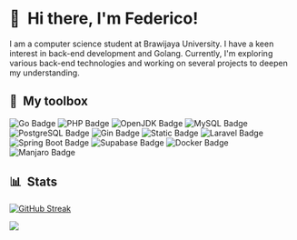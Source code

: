 # 👋 &nbsp;Hi there, I'm Federico!

I am a computer science student at Brawijaya University. I have a keen interest in back-end development and Golang. Currently, I'm exploring various back-end technologies and working on several projects to deepen my understanding.
 
    
## 🧰 &nbsp;My toolbox

![Go Badge](https://img.shields.io/badge/Go-00ADD8?logo=go&logoColor=fff&style=flat-square)
![PHP Badge](https://img.shields.io/badge/PHP-777BB4?logo=php&logoColor=fff&style=flat-square) ![OpenJDK Badge](https://img.shields.io/badge/OpenJDK-000?logo=openjdk&logoColor=fff&style=flat-square) ![MySQL Badge](https://img.shields.io/badge/MySQL-4479A1?logo=mysql&logoColor=fff&style=flat-square) ![PostgreSQL Badge](https://img.shields.io/badge/PostgreSQL-4169E1?logo=postgresql&logoColor=fff&style=flat-square) ![Gin Badge](https://img.shields.io/badge/Gin-008ECF?logo=gin&logoColor=fff&style=flat-square) ![Static Badge](https://img.shields.io/badge/Golang%20Chi-0dbd2b?style=flat-square)
 ![Laravel Badge](https://img.shields.io/badge/Laravel-FF2D20?logo=laravel&logoColor=fff&style=flat-square) ![Spring Boot Badge](https://img.shields.io/badge/Spring%20Boot-6DB33F?logo=springboot&logoColor=fff&style=flat-square) ![Supabase Badge](https://img.shields.io/badge/Supabase-3FCF8E?logo=supabase&logoColor=fff&style=flat-square) 
![Docker Badge](https://img.shields.io/badge/Docker-2496ED?logo=docker&logoColor=fff&style=flat-square) ![Manjaro Badge](https://img.shields.io/badge/Manjaro-35BF5C?logo=manjaro&logoColor=fff&style=flat-square)

## 📊 &nbsp;Stats
[![GitHub Streak](https://github-readme-streak-stats.herokuapp.com?user=federicodosantos&theme=dark)](https://git.io/streak-stats)

![](https://komarev.com/ghpvc/?username=federicodosantos&style=flat&abbreviated=true)
